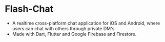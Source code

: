 # Flash-Chat
- A realtime cross-platform chat application for iOS and Android, where users can chat with others through private DM's.
- Made with Dart, Flutter and Google Firebase and Firestore.
